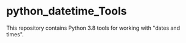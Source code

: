 # python_datetime_Tools
This repository contains Python 3.8 tools for working with "dates and times".
